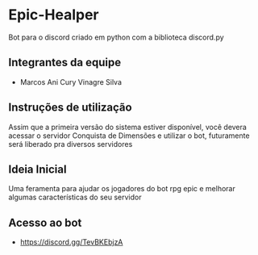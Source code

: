 # Epic-Healper

Bot para o discord criado em python com a biblioteca discord.py

## Integrantes da equipe

* Marcos Ani Cury Vinagre Silva

## Instruções de utilização

Assim que a primeira versão do sistema estiver disponível, você devera acessar o servidor Conquista de Dimensões e utilizar o bot, futuramente será liberado pra diversos servidores

## Ideia Inicial

Uma feramenta para ajudar os jogadores do bot rpg epic e melhorar algumas características do seu servidor

## Acesso ao bot

* https://discord.gg/TevBKEbjzA